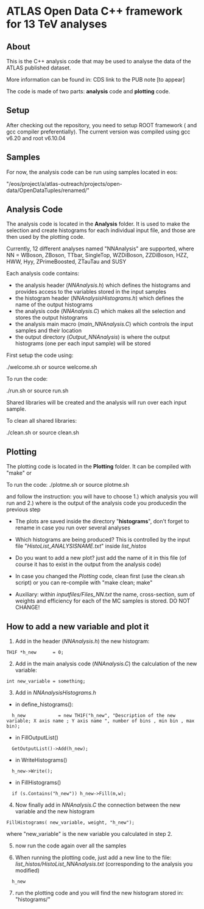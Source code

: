 # ATLAS Open Data C++ framework for 13 TeV analyses

## About
This is the C++ analysis code that may be used to analyse the data of the ATLAS published dataset.

More information can be found in: CDS link to the PUB note [to appear]

The code is made of two parts: **analysis** code and **plotting** code.

## Setup
After checking out the repository, you need to setup ROOT framework ( and gcc compiler preferentially). The current version was compiled using gcc v6.20 and root v6.10.04

## Samples
For now, the analysis code can be run using samples located in eos:

"/eos/project/a/atlas-outreach/projects/open-data/OpenDataTuples/renamed/"

## Analysis Code
The analysis code is located in the **Analysis** folder. It is used to make the selection and  create histograms for each individual input file, and those are then used by the plotting code.

Currently, 12 different analyses named "NNAnalysis" are supported, where NN = WBoson, ZBoson, TTbar, SingleTop, WZDiBoson, ZZDiBoson, HZZ, HWW, Hyy, ZPrimeBoosted, ZTauTau and SUSY

Each analysis code contains: 
- the analysis header (*NNAnalysis.h*) which defines the histograms and provides access to the variables stored in the input samples
- the histogram header (*NNAnalysisHistograms.h*) which defines the name of the output histograms
- the analysis code (*NNAnalysis.C*) which makes all the selection and stores the output histograms
- the analysis main macro (*main_NNAnalysis.C*) which controls the input samples and their location
- the output directory (*Output_NNAnalysis*) is where the output histograms (one per each input sample) will be stored

First setup the code using:

./welcome.sh or source welcome.sh

To run the code:

./run.sh or source run.sh

Shared libraries will be created and the analysis will run over each input sample.

To clean all shared libraries:

./clean.sh or source clean.sh

## Plotting
The plotting code is located in the **Plotting** folder.
It can be compiled with "make" or 

To run the code:
./plotme.sh or source plotme.sh

and follow the instruction: you will have to choose 1.) which analysis you will run and 2.) where is the output of the analysis code you producedin the previous step

- The plots are saved inside the directory "**histograms**", don't forget to rename in case you run over several analyses

- Which histograms are being produced? This is controlled by the input file "*HistoList_ANALYSISNAME.txt*" inside *list_histos*

- Do you want to add a new plot? just add the name of it in this file (of course it has to exist in the output from the analysis code)

- In case you changed the *Plotting* code, clean first (use the clean.sh script) or you can re-compile with "make clean; make"

- Auxiliary: within *inputfiles/Files_NN.txt* the name, cross-section, sum of weights and efficiency for each of the MC samples is stored. DO NOT CHANGE!

## How to add a new variable and plot it
1. Add in the header (*NNAnalysis.h*) the new histogram:
```
TH1F *h_new      = 0;
```

2. Add in the main analysis code (*NNAnalysis.C*) the calculation of the new variable:
```
int new_variable = something;
```

3. Add in *NNAnalysisHistograms.h*
- in define_histograms():
```
  h_new            = new TH1F("h_new", "Description of the new variable; X axis name ; Y axis name ", number of bins , min bin , max bin);
```

- in FillOutputList()
```
  GetOutputList()->Add(h_new);
```

- in WriteHistograms()
```
  h_new->Write();
```

- in FillHistograms()
```
  if (s.Contains("h_new")) h_new->Fill(m,w);
```

4. Now finally add in *NNAnalysis.C* the connection between the new variable and the new histogram
```
FillHistograms( new_variable, weight, "h_new");
```
where "new_variable" is the new variable you calculated in step 2.

5. now run the code again over all the samples

6. When running the plotting code, just add a new line to the file: *list_histos/HistoList_NNAnalysis.txt* (corresponding to the analysis you modified)
```
  h_new
```

7. run the plotting code and you will find the new histogram stored in: "histograms/"
